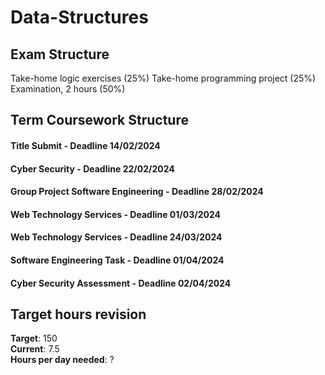 # Data-Structures

## Exam Structure 
Take-home logic exercises (25%)
Take-home programming project (25%)
Examination, 2 hours (50%)

## Term Coursework Structure 

#### Title Submit - Deadline 14/02/2024
#### Cyber Security - Deadline 22/02/2024
#### Group Project Software Engineering - Deadline 28/02/2024
#### Web Technology Services - Deadline 01/03/2024
#### Web Technology Services - Deadline 24/03/2024
#### Software Engineering Task - Deadline 01/04/2024
#### Cyber Security Assessment - Deadline 02/04/2024

## Target hours revision 
**Target**: 150 \
**Current**: 7.5\
**Hours per day needed**: ?
